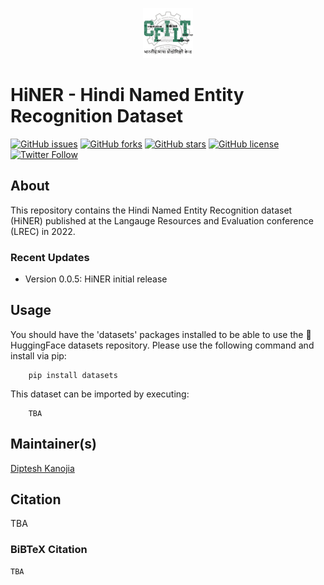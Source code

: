 <p align="center"><img src="logo.jpg" alt="logo" width="80" height="80"/></p>

# HiNER - Hindi Named Entity Recognition Dataset

[![GitHub issues](https://img.shields.io/github/issues/cfiltnlp/HiNER?style=flat-square)](https://github.com/cfiltnlp/HiNER/issues)
[![GitHub forks](https://img.shields.io/github/forks/cfiltnlp/HiNER?style=flat-square)](https://github.com/cfiltnlp/HiNER/network)
[![GitHub stars](https://img.shields.io/github/stars/cfiltnlp/HiNER?style=flat-square)](https://github.com/cfiltnlp/HiNER/stargazers)
[![GitHub license](https://img.shields.io/github/license/cfiltnlp/HiNER?style=flat-square)](https://github.com/cfiltnlp/HiNER/blob/main/LICENSE)
[![Twitter Follow](https://img.shields.io/twitter/follow/cfiltnlp?color=1DA1F2&logo=twitter&style=flat-square)](https://twitter.com/cfiltnlp)

## About

This repository contains the Hindi Named Entity Recognition dataset (HiNER) published at the Langauge Resources and Evaluation conference (LREC) in 2022. 

### Recent Updates
* Version 0.0.5: HiNER initial release

## Usage

You should have the 'datasets' packages installed to be able to use the :rocket: HuggingFace datasets repository. Please use the following command and install via pip:

```code
    pip install datasets
```
This dataset can be imported by executing:

```code
    TBA
```

## Maintainer(s)

[Diptesh Kanojia](https://dipteshkanojia.github.io)<br/>

## Citation

TBA

### BiBTeX Citation
```latex
TBA
```
